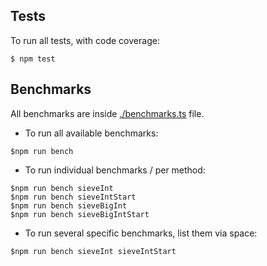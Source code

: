 Tests
-----

To run all tests, with code coverage:

```shell
$ npm test
```

## Benchmarks

All benchmarks are inside [./benchmarks.ts](./benchmarks.ts) file.

* To run all available benchmarks:

```shell
$npm run bench
```

* To run individual benchmarks / per method:

```shell
$npm run bench sieveInt
$npm run bench sieveIntStart
$npm run bench sieveBigInt
$npm run bench sieveBigIntStart
```

* To run several specific benchmarks, list them via space:

```shell
$npm run bench sieveInt sieveIntStart
```
